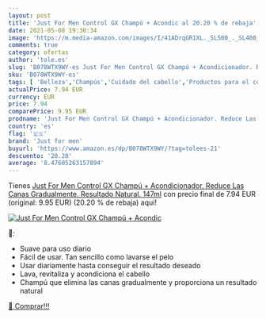 ```yaml
---
layout: post
title: 'Just For Men Control GX Champú + Acondic al 20.20 % de rebaja'
date: 2021-05-08 19:30:34
image: 'https://m.media-amazon.com/images/I/41ADrqGR1XL._SL500_._SL400_.jpg'
comments: true
category: ofertas
author: 'tole.es'
slug: 'B078WTX9WY-es Just For Men Control GX Champú + Acondicionador. Reduce...'
sku: 'B078WTX9WY-es'
tags: [ 'Belleza','Champús','Cuidado del cabello','Productos para el cuidado del cabello','champú','just for men', ]
actualPrice: 7.94 EUR
currency: EUR
price: 7.94
comparePrice: 9.95 EUR
prodname: 'Just For Men Control GX Champú + Acondicionador. Reduce Las Canas Gradualmente. Resultado Natural. 147ml'
country: 'es'
flag: '🇪🇸'
brand: 'Just for men'
buyurl: 'https://www.amazon.es/dp/B078WTX9WY/?tag=tolees-21'
descuento: '20.20'
average: '8.47605263157894'
---
```


Tienes [Just For Men Control GX Champú + Acondicionador. Reduce Las Canas Gradualmente. Resultado Natural. 147ml](https://www.amazon.es/dp/B078WTX9WY/?tag=tolees-21) con precio final de  7.94 EUR (original: 9.95 EUR) (20.20 %  de rebaja) aqui!

[![Just For Men Control GX Champú + Acondic](https://m.media-amazon.com/images/I/41ADrqGR1XL._SL500_._SL400_.jpg)](https://www.amazon.es/dp/B078WTX9WY/?tag=tolees-21)

🔎:

- Suave para uso diario
- Fácil de usar. Tan sencillo como lavarse el pelo
- Usar diariamente hasta conseguir el resultado deseado
- Lava, revitaliza y acondiciona el cabello
- Champú que elimina las canas gradualmente y proporciona un resultado natural

[🛒 Comprar!!!](https://www.amazon.es/dp/B078WTX9WY/?tag=tolees-21)
